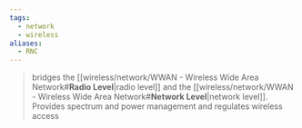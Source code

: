 ```yaml
---
tags:
  - network
  - wireless
aliases:
  - RNC
---
```

> bridges the [[wireless/network/WWAN - Wireless Wide Area Network#**Radio Level**|radio level]] and the [[wireless/network/WWAN - Wireless Wide Area Network#**Network Level**|network level]]. Provides spectrum and power management and regulates wireless access

